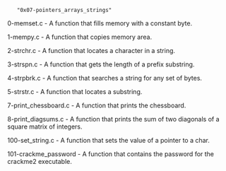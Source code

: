        "0x07-pointers_arrays_strings"

0-memset.c - A function that fills memory with a constant byte.

1-mempy.c - A function that copies memory area.

2-strchr.c - A function that locates a character in a string.

3-strspn.c - A function that gets the length of a prefix substring.

4-strpbrk.c - A function that searches a string for any set of bytes.

5-strstr.c - A function that locates a substring.

7-print_chessboard.c - A function that prints the chessboard.

8-print_diagsums.c - A function that prints the sum of two diagonals of a square matrix of integers.

100-set_string.c - A function that sets the value of a pointer to a char.

101-crackme_password - A function that contains the password for the crackme2 executable. 
